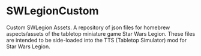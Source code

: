 # SWLegionCustom
Custom SWLegion Assets.
A repository of json files for homebrew aspects/assets of the tabletop miniature game Star Wars Legion. 
These files are intended to be side-loaded into the TTS (Tabletop Simulator) mod for Star Wars Legion.
